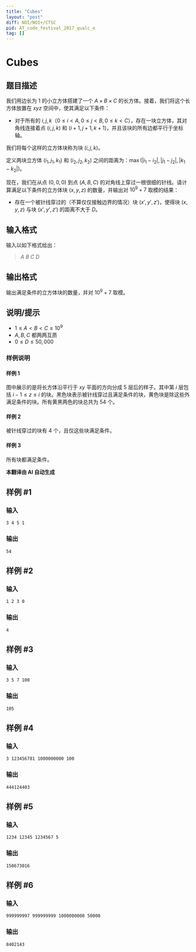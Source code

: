 ```yaml
---
title: "Cubes"
layout: "post"
diff: NOI/NOI+/CTSC
pid: AT_code_festival_2017_qualc_e
tag: []
---
```


# Cubes

## 题目描述

我们用边长为 $1$ 的小立方体搭建了一个 $A \times B \times C$ 的长方体。接着，我们将这个长方体放置在 $xyz$ 空间中，使其满足以下条件：

- 对于所有的 $i, j, k$（$0 \leq i < A, 0 \leq j < B, 0 \leq k < C$），存在一块立方体，其对角线连接着点 $(i, j, k)$ 和 $(i+1, j+1, k+1)$，并且该块的所有边都平行于坐标轴。

我们将每个这样的立方体块称为块 $(i, j, k)$。

定义两块立方体 $(i_1, j_1, k_1)$ 和 $(i_2, j_2, k_2)$ 之间的距离为：$\max(|i_1 - i_2|, |j_1 - j_2|, |k_1 - k_2|)$。

现在，我们在从点 $(0, 0, 0)$ 到点 $(A, B, C)$ 的对角线上穿过一根很细的针线。请计算满足以下条件的立方体块 $(x, y, z)$ 的数量，并输出对 $10^9 + 7$ 取模的结果：

- 存在一个被针线穿过的（不算仅仅接触边界的情况）块 $(x', y', z')$，使得块 $(x, y, z)$ 与块 $(x', y', z')$ 的距离不大于 $D$。

## 输入格式

输入以如下格式给出：

> $A$ $B$ $C$ $D$

## 输出格式

输出满足条件的立方体块的数量，并对 $10^9 + 7$ 取模。

## 说明/提示

- $1 \leq A < B < C \leq 10^9$
- $A, B, C$ 都两两互质
- $0 \leq D \leq 50,000$

### 样例说明

#### 样例 1

图中展示的是将长方体沿平行于 $xy$ 平面的方向分成 $5$ 层后的样子。其中第 $i$ 层包括 $i-1 \leq z \leq i$ 的块。黑色块表示被针线穿过且满足条件的块，黄色块是除这些外满足条件的块。所有黄黑两色的块总共为 $54$ 个。

#### 样例 2

被针线穿过的块有 $4$ 个，且仅这些块满足条件。

#### 样例 3

所有块都满足条件。

 **本翻译由 AI 自动生成**

## 样例 #1

### 输入

```
3 4 5 1
```

### 输出

```
54
```

## 样例 #2

### 输入

```
1 2 3 0
```

### 输出

```
4
```

## 样例 #3

### 输入

```
3 5 7 100
```

### 输出

```
105
```

## 样例 #4

### 输入

```
3 123456781 1000000000 100
```

### 输出

```
444124403
```

## 样例 #5

### 输入

```
1234 12345 1234567 5
```

### 输出

```
150673016
```

## 样例 #6

### 输入

```
999999997 999999999 1000000000 50000
```

### 输出

```
8402143
```

